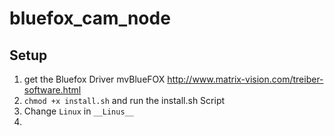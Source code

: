 # bluefox_cam_node
## Setup
1. get the Bluefox Driver mvBlueFOX http://www.matrix-vision.com/treiber-software.html
1. ```chmod +x install.sh``` and run the install.sh Script
1. Change ```Linux``` in ```__Linus__```
2. 
